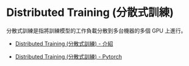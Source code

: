 # Distributed Training (分散式訓練)

分散式訓練是指將訓練模型的工作負載分散到多台機器的多個 GPU 上進行。

- [Distributed Training (分散式訓練) - 介紹](./introduction.md)

- [Distributed Training (分散式訓練) - Pytorch](./Pytorch/introduction.md)
